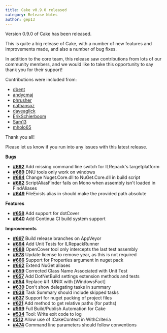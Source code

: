 ```yaml
---
title: Cake v0.9.0 released
category: Release Notes
author: gep13
---
```


Version 0.9.0 of Cake has been released.

This is quite a big release of Cake, with a number of new features and improvements made, and also a number of bug fixes.

In addition to the core team, this release saw contributions from lots of our community members, and we would like to take this opportunity to say thank you for their support!

Contributions were included from:

 - [dbent](https://github.com/dbent)
 - [andycmaj](https://github.com/andycmaj)
 - [phrusher](https://github.com/phrusher)
 - [nathansoz](https://github.com/nathansoz)
 - [daveaglick](https://github.com/daveaglick)
 - [ErikSchierboom](https://github.com/ErikSchierboom)
 - [Sam13](https://github.com/Sam13)
 - [mholo65](https://github.com/mholo65)

Thank you all!

Please let us know if you run into any issues with this latest release.

<!--excerpt-->

__Bugs__

- [__#692__](https://github.com/cake-build/cake/pull/692) Add missing command line switch for ILRepack's targetplatform
- [__#689__](https://github.com/cake-build/cake/issues/689) DNU tools only work on windows
- [__#684__](https://github.com/cake-build/cake/pull/684) Change Nuget.Core.dll to NuGet.Core.dll in build script
- [__#682__](https://github.com/cake-build/cake/issues/682) ScriptAliasFinder fails on Mono when assembly isn't loaded in FindAliases
- [__#649__](https://github.com/cake-build/cake/issues/649) FileExists alias in should make the provided path absolute

__Features__

- [__#658__](https://github.com/cake-build/cake/issues/658) Add support for dotCover
- [__#640__](https://github.com/cake-build/cake/issues/640) Add Continua CI build system support

__Improvements__

- [__#697__](https://github.com/cake-build/cake/issues/697) Build release branches on AppVeyor
- [__#694__](https://github.com/cake-build/cake/issues/694) Add Unit Tests for ILRepackRunner
- [__#688__](https://github.com/cake-build/cake/issues/688) OpenCover tool only intercepts the last test assembly
- [__#678__](https://github.com/cake-build/cake/issues/678) Update license to remove year, as this is not required
- [__#666__](https://github.com/cake-build/cake/issues/666) Support for Properties argument in nuget pack
- [__#662__](https://github.com/cake-build/cake/pull/662) Extend NuGet aliases
- [__#659__](https://github.com/cake-build/cake/pull/659) Corrected Class Name Associated with Unit Test
- [__#657__](https://github.com/cake-build/cake/pull/657) Add DotNetBuild settings extension methods and tests
- [__#654__](https://github.com/cake-build/cake/pull/654) Replace #if !UNIX with [WindowsFact]
- [__#639__](https://github.com/cake-build/cake/issues/639) Don't show delegating tasks in summary
- [__#638__](https://github.com/cake-build/cake/issues/638) Task Summary should include skipped tasks
- [__#637__](https://github.com/cake-build/cake/issues/637) Support for nuget packing of project files
- [__#621__](https://github.com/cake-build/cake/issues/621) Add method to get relative paths (for paths)
- [__#569__](https://github.com/cake-build/cake/issues/569) Full Build/Publish Automation for Cake
- [__#534__](https://github.com/cake-build/cake/issues/534) Tool: Write exit code to log
- [__#512__](https://github.com/cake-build/cake/issues/512) Allow use of ICakeContext in WithCriteria
- [__#474__](https://github.com/cake-build/cake/issues/474) Command line parameters should follow conventions
